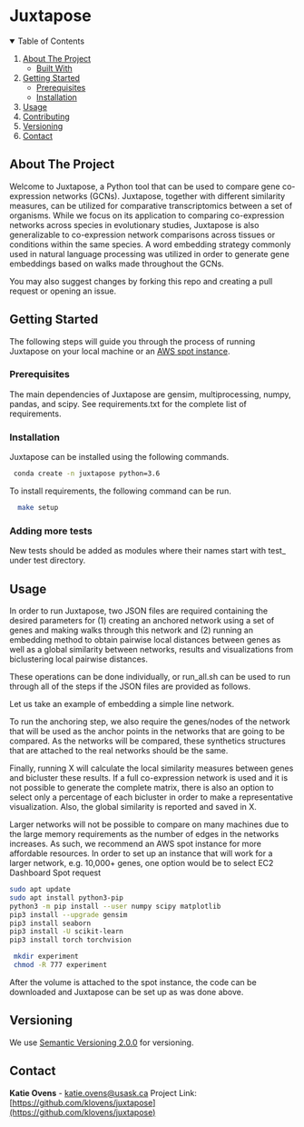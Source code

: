 # Juxtapose

<!-- TABLE OF CONTENTS -->
<details open="open">
  <summary>Table of Contents</summary>
  <ol>
    <li>
      <a href="#about-the-project">About The Project</a>
      <ul>
        <li><a href="#built-with">Built With</a></li>
      </ul>
    </li>
    <li>
      <a href="#getting-started">Getting Started</a>
      <ul>
        <li><a href="#prerequisites">Prerequisites</a></li>
        <li><a href="#installation">Installation</a></li>
      </ul>
    </li>
    <li><a href="#usage">Usage</a></li>
    <li><a href="#contributing">Contributing</a></li>
    <li><a href="#versioning">Versioning</a></li>
    <li><a href="#contact">Contact</a></li>
  </ol>
</details>



<!-- ABOUT THE PROJECT -->
## About The Project

Welcome to Juxtapose, a Python tool that can be used to compare gene co-expression networks (GCNs). Juxtapose, together with different similarity measures, can be utilized for comparative transcriptomics between a set of organisms. While we focus on its application to comparing co-expression networks across species in evolutionary studies, Juxtapose is also generalizable to co-expression network comparisons across tissues or conditions within the same species. A word embedding strategy commonly used in natural language processing was utilized in order to generate gene embeddings based on walks made throughout the GCNs. 

You may also suggest changes by forking this repo and creating a pull request or opening an issue. 

<!-- GETTING STARTED -->
## Getting Started

The following steps will guide you through the process of running Juxtapose on your local machine or an [AWS spot instance](https://aws.amazon.com/ec2/spot/?cards.sort-by=item.additionalFields.startDateTime&cards.sort-order=asc).

### Prerequisites

The main dependencies of Juxtapose are gensim, multiprocessing, numpy, pandas, and scipy. See requirements.txt for the complete list of requirements.

### Installation

Juxtapose can be installed using the following commands.

 ```sh
  conda create -n juxtapose python=3.6
  ```

To install requirements, the following command can be run.

```sh
  make setup
  ```
  ### Adding more tests

New tests should be added as modules where their names start with test_ under test directory.

<!-- USAGE EXAMPLES -->
## Usage

In order to run Juxtapose, two JSON files are required containing the desired parameters for (1) creating an anchored network using a set of genes and making walks through this network and (2) running an embedding method to obtain pairwise local distances between genes as well as a global similarity between networks, results and visualizations from biclustering local pairwise distances. 

These operations can be done individually, or run_all.sh can be used to run through all of the steps if the JSON files are provided as follows.

Let us take an example of embedding a simple line network.

To run the anchoring step, we also require the genes/nodes of the network that will be used as the anchor points in the networks that are going to be compared. As the networks will be compared, these synthetics structures that are attached to the real networks should be the same.

Finally, running X will calculate the local similarity measures between genes and bicluster these results. If a full co-expression network is used and it is not possible to generate the complete matrix, there is also an option to select only a percentage of each bicluster in order to make a representative visualization. Also, the global similarity is reported and saved in X.

Larger networks will not be possible to compare on many machines due to the large memory requirements as the number of edges in the networks increases. As such, we recommend an AWS spot instance for more affordable resources. In order to set up an instance that will work for a larger network, e.g. 10,000+ genes, one option would be to select 
EC2 Dashboard
Spot request

```sh
sudo apt update
sudo apt install python3-pip
python3 -m pip install --user numpy scipy matplotlib
pip3 install --upgrade gensim
pip3 install seaborn
pip3 install -U scikit-learn
pip3 install torch torchvision
 ```

```sh
 mkdir experiment
 chmod -R 777 experiment
 ```
 After the volume is attached to the spot instance, the code can be downloaded and Juxtapose can be set up as was done above.

<!-- Versioning -->
## Versioning

We use [Semantic Versioning 2.0.0](http://semver.org/) for versioning.


<!-- CONTACT -->
## Contact

**Katie Ovens** - katie.ovens@usask.ca
Project Link: [https://github.com/klovens/juxtapose](https://github.com/klovens/juxtapose)
